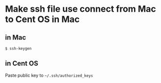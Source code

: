 # Make ssh file use connect from Mac to Cent OS in Mac

## in Mac
```
$ ssh-keygen
```

## in Cent OS
Paste public key to `~/.ssh/authorized_keys`
